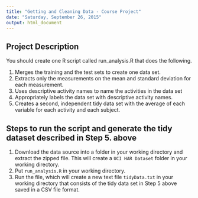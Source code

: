 ```yaml
---
title: "Getting and Cleaning Data - Course Project"
date: "Saturday, September 26, 2015"
output: html_document
---
```


## Project Description
You should create one R script called run_analysis.R that does the following.

1. Merges the training and the test sets to create one data set.
2. Extracts only the measurements on the mean and standard deviation for each measurement.
3. Uses descriptive activity names to name the activities in the data set
4. Appropriately labels the data set with descriptive activity names.
5. Creates a second, independent tidy data set with the average of each variable for each activity and each subject.

## Steps to run the script and generate the tidy dataset described in Step 5. above

1. Download the data source into a folder in your working directory and extract the zipped file. This will create a ```UCI HAR Dataset``` folder in your working directory.
2. Put ```run_analysis.R``` in your working directory.
3. Run the file, which will create a new text file ```tidyData.txt``` in your working directory that consists of the tidy data set in Step 5 above saved in a CSV file format.
